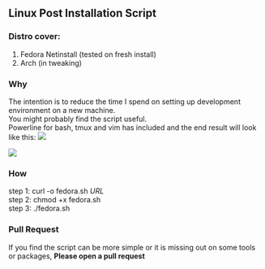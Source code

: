 ## Linux Post Installation Script
### Distro cover:
1. Fedora Netinstall (tested on fresh install)
2. Arch (in tweaking)


### Why
The intention is to reduce the time I spend on setting up development environment on a new machine. <br />
You might probably find the script useful. <br />
Powerline for bash, tmux and vim has included and the end result will look like this:
![](https://i.imgur.com/8Z1sEVp.png)

![](https://i.imgur.com/iJBVGYR.png)

### How
step 1: curl -o fedora.sh *URL* <br />
step 2: chmod +x fedora.sh <br />
step 3: ./fedora.sh

### Pull Request
If you find the script can be more simple or it is missing out on some tools or packages, **Please open a pull request**

